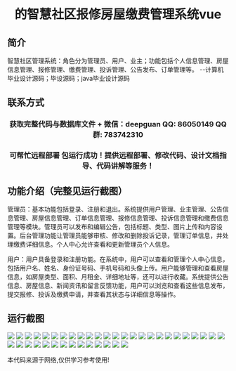 <p><h1 align="center">的智慧社区报修房屋缴费管理系统vue</h1></p>

## 简介
智慧社区管理系统：角色分为管理员、用户、业主；功能包括个人信息管理、房屋信息管理、报修管理、缴费管理、投诉管理、公告发布、订单管理等。    --计算机毕业设计源码；毕设源码；java毕业设计源码


## 联系方式
<p><h3 align="center">获取完整代码与数据库文件 + 微信：deepguan QQ: 86050149 QQ群: 783742310</h3></p>
<p><h3 align="center">可帮忙远程部署 包运行成功！提供远程部署、修改代码、设计文档指导、代码讲解等服务！</h3></p>

## 功能介绍（完整见运行截图）
管理员：基本功能包括登录、注册和退出。系统提供用户管理、业主管理、公告信息管理、房屋信息管理、订单信息管理、报修信息管理、投诉信息管理和缴费信息管理等模块。管理员可以发布和编辑公告，包括标题、类型、图片上传和内容设置。后台管理功能让管理员能够审核、修改和删除投诉记录，管理订单信息，并处理缴费详细信息。个人中心允许查看和更新管理员个人信息。

用户：用户具备登录和注册功能。在系统中，用户可以查看和管理个人中心信息，包括用户名、姓名、身份证号码、手机号码和头像上传。用户能够管理和查看房屋信息，如房屋类型、面积、月租金、详细地址等，还可以进行收藏。系统提供公告信息、房屋信息、新闻资讯和留言反馈功能，用户可以浏览和查看这些信息发布，提交报修、投诉及缴费申请，并查看其状态与详细信息等操作。


## 运行截图
![](https://bs-1329754181.cos.ap-shanghai.myqcloud.com/ssm/SmartCommunityRepairPaymentManagementSystem/img/001.jpg)
![](https://bs-1329754181.cos.ap-shanghai.myqcloud.com/ssm/SmartCommunityRepairPaymentManagementSystem/img/002.jpg)
![](https://bs-1329754181.cos.ap-shanghai.myqcloud.com/ssm/SmartCommunityRepairPaymentManagementSystem/img/003.jpg)
![](https://bs-1329754181.cos.ap-shanghai.myqcloud.com/ssm/SmartCommunityRepairPaymentManagementSystem/img/004.jpg)
![](https://bs-1329754181.cos.ap-shanghai.myqcloud.com/ssm/SmartCommunityRepairPaymentManagementSystem/img/005.jpg)
![](https://bs-1329754181.cos.ap-shanghai.myqcloud.com/ssm/SmartCommunityRepairPaymentManagementSystem/img/006.jpg)
![](https://bs-1329754181.cos.ap-shanghai.myqcloud.com/ssm/SmartCommunityRepairPaymentManagementSystem/img/007.jpg)
![](https://bs-1329754181.cos.ap-shanghai.myqcloud.com/ssm/SmartCommunityRepairPaymentManagementSystem/img/008.jpg)
![](https://bs-1329754181.cos.ap-shanghai.myqcloud.com/ssm/SmartCommunityRepairPaymentManagementSystem/img/009.jpg)
![](https://bs-1329754181.cos.ap-shanghai.myqcloud.com/ssm/SmartCommunityRepairPaymentManagementSystem/img/010.jpg)
![](https://bs-1329754181.cos.ap-shanghai.myqcloud.com/ssm/SmartCommunityRepairPaymentManagementSystem/img/011.jpg)
![](https://bs-1329754181.cos.ap-shanghai.myqcloud.com/ssm/SmartCommunityRepairPaymentManagementSystem/img/012.jpg)
![](https://bs-1329754181.cos.ap-shanghai.myqcloud.com/ssm/SmartCommunityRepairPaymentManagementSystem/img/013.jpg)
![](https://bs-1329754181.cos.ap-shanghai.myqcloud.com/ssm/SmartCommunityRepairPaymentManagementSystem/img/014.jpg)
![](https://bs-1329754181.cos.ap-shanghai.myqcloud.com/ssm/SmartCommunityRepairPaymentManagementSystem/img/015.jpg)
![](https://bs-1329754181.cos.ap-shanghai.myqcloud.com/ssm/SmartCommunityRepairPaymentManagementSystem/img/016.jpg)
![](https://bs-1329754181.cos.ap-shanghai.myqcloud.com/ssm/SmartCommunityRepairPaymentManagementSystem/img/017.jpg)
![](https://bs-1329754181.cos.ap-shanghai.myqcloud.com/ssm/SmartCommunityRepairPaymentManagementSystem/img/018.jpg)
![](https://bs-1329754181.cos.ap-shanghai.myqcloud.com/ssm/SmartCommunityRepairPaymentManagementSystem/img/019.jpg)
![](https://bs-1329754181.cos.ap-shanghai.myqcloud.com/ssm/SmartCommunityRepairPaymentManagementSystem/img/020.jpg)
![](https://bs-1329754181.cos.ap-shanghai.myqcloud.com/ssm/SmartCommunityRepairPaymentManagementSystem/img/021.jpg)
![](https://bs-1329754181.cos.ap-shanghai.myqcloud.com/ssm/SmartCommunityRepairPaymentManagementSystem/img/022.jpg)
![](https://bs-1329754181.cos.ap-shanghai.myqcloud.com/ssm/SmartCommunityRepairPaymentManagementSystem/img/023.jpg)
![](https://bs-1329754181.cos.ap-shanghai.myqcloud.com/ssm/SmartCommunityRepairPaymentManagementSystem/img/024.jpg)
![](https://bs-1329754181.cos.ap-shanghai.myqcloud.com/ssm/SmartCommunityRepairPaymentManagementSystem/img/025.jpg)
![](https://bs-1329754181.cos.ap-shanghai.myqcloud.com/ssm/SmartCommunityRepairPaymentManagementSystem/img/026.jpg)
![](https://bs-1329754181.cos.ap-shanghai.myqcloud.com/ssm/SmartCommunityRepairPaymentManagementSystem/img/027.jpg)
![](https://bs-1329754181.cos.ap-shanghai.myqcloud.com/ssm/SmartCommunityRepairPaymentManagementSystem/img/028.jpg)
![](https://bs-1329754181.cos.ap-shanghai.myqcloud.com/ssm/SmartCommunityRepairPaymentManagementSystem/img/029.jpg)
![](https://bs-1329754181.cos.ap-shanghai.myqcloud.com/ssm/SmartCommunityRepairPaymentManagementSystem/img/030.jpg)
![](https://bs-1329754181.cos.ap-shanghai.myqcloud.com/ssm/SmartCommunityRepairPaymentManagementSystem/img/031.jpg)
![](https://bs-1329754181.cos.ap-shanghai.myqcloud.com/ssm/SmartCommunityRepairPaymentManagementSystem/img/032.jpg)
![](https://bs-1329754181.cos.ap-shanghai.myqcloud.com/ssm/SmartCommunityRepairPaymentManagementSystem/img/033.jpg)
![](https://bs-1329754181.cos.ap-shanghai.myqcloud.com/ssm/SmartCommunityRepairPaymentManagementSystem/img/034.jpg)
![](https://bs-1329754181.cos.ap-shanghai.myqcloud.com/ssm/SmartCommunityRepairPaymentManagementSystem/img/035.jpg)
![](https://bs-1329754181.cos.ap-shanghai.myqcloud.com/ssm/SmartCommunityRepairPaymentManagementSystem/img/036.jpg)
![](https://bs-1329754181.cos.ap-shanghai.myqcloud.com/ssm/SmartCommunityRepairPaymentManagementSystem/img/037.jpg)
![](https://bs-1329754181.cos.ap-shanghai.myqcloud.com/ssm/SmartCommunityRepairPaymentManagementSystem/img/038.jpg)
![](https://bs-1329754181.cos.ap-shanghai.myqcloud.com/ssm/SmartCommunityRepairPaymentManagementSystem/img/039.jpg)

<p>本代码来源于网络,仅供学习参考使用!</p>
